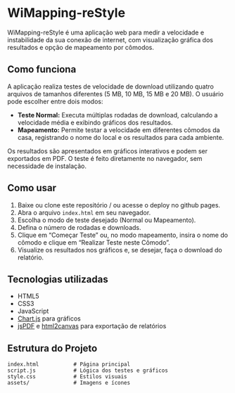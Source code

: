 
# WiMapping-reStyle

WiMapping-reStyle é uma aplicação web para medir a velocidade e instabilidade da sua conexão de internet, com visualização gráfica dos resultados e opção de mapeamento por cômodos.

## Como funciona

A aplicação realiza testes de velocidade de download utilizando quatro arquivos de tamanhos diferentes (5 MB, 10 MB, 15 MB e 20 MB). O usuário pode escolher entre dois modos:

- **Teste Normal:** Executa múltiplas rodadas de download, calculando a velocidade média e exibindo gráficos dos resultados.
- **Mapeamento:** Permite testar a velocidade em diferentes cômodos da casa, registrando o nome do local e os resultados para cada ambiente.

Os resultados são apresentados em gráficos interativos e podem ser exportados em PDF. O teste é feito diretamente no navegador, sem necessidade de instalação.

## Como usar

1. Baixe ou clone este repositório / ou acesse o deploy no github pages.
2. Abra o arquivo `index.html` em seu navegador.
3. Escolha o modo de teste desejado (Normal ou Mapeamento).
4. Defina o número de rodadas e downloads.
5. Clique em “Começar Teste” ou, no modo mapeamento, insira o nome do cômodo e clique em “Realizar Teste neste Cômodo”.
6. Visualize os resultados nos gráficos e, se desejar, faça o download do relatório.

## Tecnologias utilizadas

- HTML5
- CSS3
- JavaScript
- [Chart.js](https://www.chartjs.org/) para gráficos
- [jsPDF](https://github.com/parallax/jsPDF) e [html2canvas](https://github.com/niklasvh/html2canvas) para exportação de relatórios

## Estrutura do Projeto

```
index.html           # Página principal
script.js            # Lógica dos testes e gráficos
style.css            # Estilos visuais
assets/              # Imagens e ícones
```

